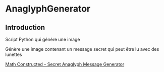 # AnaglyphGenerator

## Introduction

Script Python qui génère une image 



 Génère une image contenant un message secret qui peut être lu avec des lunettes 




[Math Constructed - Secret Anaglyph Message Generator](https://www.youtube.com/watch?v=zPa-ukzHilk)